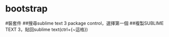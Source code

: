 # bootstrap
#裝套件
##搜尋sublime text 3 package control，選擇第一個
##複製SUBLIME TEXT 3，貼回sublime text(ctrl+{~這格})
#
